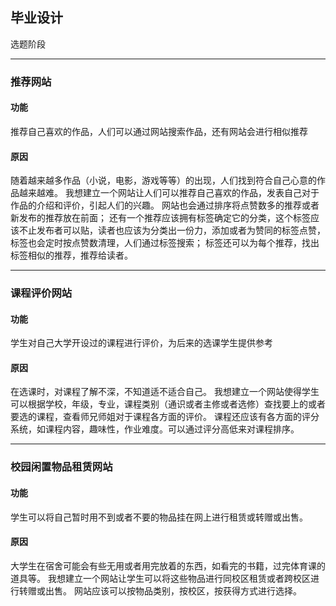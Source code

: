 ## 毕业设计 ##
选题阶段
***
### 推荐网站 ###
#### 功能 ####
推荐自己喜欢的作品，人们可以通过网站搜索作品，还有网站会进行相似推荐
#### 原因 ####
随着越来越多作品（小说，电影，游戏等等）的出现，人们找到符合自己心意的作品越来越难。
我想建立一个网站让人们可以推荐自己喜欢的作品，发表自己对于作品的介绍和评价，引起人们的兴趣。
网站也会通过排序将点赞数多的推荐或者新发布的推荐放在前面；
还有一个推荐应该拥有标签确定它的分类，这个标签应该不止发布者可以贴，读者也应该为分类出一份力，添加或者为赞同的标签点赞，标签也会定时按点赞数清理，人们通过标签搜索；
标签还可以为每个推荐，找出标签相似的推荐，推荐给读者。
***
### 课程评价网站 ###
#### 功能 ####
学生对自己大学开设过的课程进行评价，为后来的选课学生提供参考
#### 原因 ####
在选课时，对课程了解不深，不知道适不适合自己。
我想建立一个网站使得学生可以根据学校，年级，专业，课程类别（通识或者主修或者选修）查找要上的或者要选的课程，查看师兄师姐对于课程各方面的评价。
课程还应该有各方面的评分系统，如课程内容，趣味性，作业难度。可以通过评分高低来对课程排序。
***
### 校园闲置物品租赁网站 ###
#### 功能 ####
学生可以将自己暂时用不到或者不要的物品挂在网上进行租赁或转赠或出售。
#### 原因 ####
大学生在宿舍可能会有些无用或者用完放着的东西，如看完的书籍，过完体育课的道具等。
我想建立一个网站让学生可以将这些物品进行同校区租赁或者跨校区进行转赠或出售。
网站应该可以按物品类别，按校区，按获得方式进行选择。
